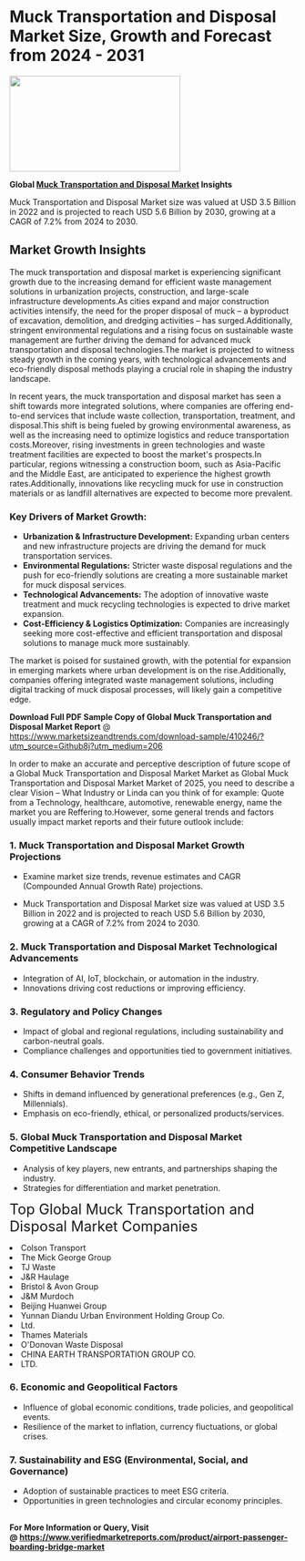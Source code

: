 <H1>Muck Transportation and Disposal Market Size, Growth and Forecast from 2024 - 2031</H1><img class="aligncenter size-medium wp-image-584254" src="https://thirdeyenews.in/wp-content/uploads/2024/09/Global-Market-Research-300x168.jpeg" alt="" width="300" height="168" /><p><strong>Global&nbsp;<a href="https://www.marketsizeandtrends.com/download-sample/410246/?utm_source=Github8j?utm_medium=206">Muck Transportation and Disposal Market</a> Insights</strong></p><p>Muck Transportation and Disposal Market size was valued at USD 3.5 Billion in 2022 and is projected to reach USD 5.6 Billion by 2030, growing at a CAGR of 7.2% from 2024 to 2030.</p><p><h2>Market Growth Insights</h2> <p>The muck transportation and disposal market is experiencing significant growth due to the increasing demand for efficient waste management solutions in urbanization projects, construction, and large-scale infrastructure developments.As cities expand and major construction activities intensify, the need for the proper disposal of muck – a byproduct of excavation, demolition, and dredging activities – has surged.Additionally, stringent environmental regulations and a rising focus on sustainable waste management are further driving the demand for advanced muck transportation and disposal technologies.The market is projected to witness steady growth in the coming years, with technological advancements and eco-friendly disposal methods playing a crucial role in shaping the industry landscape.</p> <p>In recent years, the muck transportation and disposal market has seen a shift towards more integrated solutions, where companies are offering end-to-end services that include waste collection, transportation, treatment, and disposal.This shift is being fueled by growing environmental awareness, as well as the increasing need to optimize logistics and reduce transportation costs.Moreover, rising investments in green technologies and waste treatment facilities are expected to boost the market's prospects.In particular, regions witnessing a construction boom, such as Asia-Pacific and the Middle East, are anticipated to experience the highest growth rates.Additionally, innovations like recycling muck for use in construction materials or as landfill alternatives are expected to become more prevalent.<h3>Key Drivers of Market Growth:</h3> <ul> <li><strong>Urbanization & Infrastructure Development:</strong> Expanding urban centers and new infrastructure projects are driving the demand for muck transportation services.</li> <li><strong>Environmental Regulations:</strong> Stricter waste disposal regulations and the push for eco-friendly solutions are creating a more sustainable market for muck disposal services.</li> <li><strong>Technological Advancements:</strong> The adoption of innovative waste treatment and muck recycling technologies is expected to drive market expansion.</li> <li><strong>Cost-Efficiency & Logistics Optimization:</strong> Companies are increasingly seeking more cost-effective and efficient transportation and disposal solutions to manage muck more sustainably.</li> </ul> <p>The market is poised for sustained growth, with the potential for expansion in emerging markets where urban development is on the rise.Additionally, companies offering integrated waste management solutions, including digital tracking of muck disposal processes, will likely gain a competitive edge.</p> <p><span class=""><strong>Download Full PDF Sample Copy of Global Muck Transportation and Disposal Market Report</strong> @ <a href="https://www.marketsizeandtrends.com/download-sample/410246/?utm_source=Github8j?utm_medium=206" target="_blank">https://www.marketsizeandtrends.com/download-sample/410246/?utm_source=Github8j?utm_medium=206</a></span></p><p>In order to make an accurate and perceptive description of future scope of a Global&nbsp;Muck Transportation and Disposal Market Market as Global&nbsp;Muck Transportation and Disposal Market Market of 2025, you need to describe a clear Vision &ndash; What Industry or Linda can you think of for example: Quote from a Technology, healthcare, automotive, renewable energy, name the market you are Reffering to.However, some general trends and factors usually impact market reports and their future outlook include:</p><h3>1.&nbsp;<strong>Muck Transportation and Disposal Market Growth Projections</strong></h3><ul><li>Examine market size trends, revenue estimates and CAGR (Compounded Annual Growth Rate) projections.</li><li><p>Muck Transportation and Disposal Market size was valued at USD 3.5 Billion in 2022 and is projected to reach USD 5.6 Billion by 2030, growing at a CAGR of 7.2% from 2024 to 2030.</p></li></ul><h3>2.&nbsp;<strong>Muck Transportation and Disposal Market Technological Advancements</strong></h3><ul><li>Integration of AI, IoT, blockchain, or automation in the industry.</li><li>Innovations driving cost reductions or improving efficiency.</li></ul><h3>3.&nbsp;<strong>Regulatory and Policy Changes</strong></h3><ul><li>Impact of global and regional regulations, including sustainability and carbon-neutral goals.</li><li>Compliance challenges and opportunities tied to government initiatives.</li></ul><h3>4.&nbsp;<strong>Consumer Behavior Trends</strong></h3><ul><li>Shifts in demand influenced by generational preferences (e.g., Gen Z, Millennials).</li><li>Emphasis on eco-friendly, ethical, or personalized products/services.</li></ul><h3>5.&nbsp;<strong>Global Muck Transportation and Disposal Market Competitive Landscape</strong></h3><ul><li>Analysis of key players, new entrants, and partnerships shaping the industry.</li><li>Strategies for differentiation and market penetration.</li></ul><p data-pm-slice="1 1 []"><span style="color: inherit; font-family: inherit; font-size: 25px;">Top Global Muck Transportation and Disposal Market Companies</span></p><div class="" data-test-id=""><p><li>Colson Transport</li><li> The Mick George Group</li><li> TJ Waste</li><li> J&R Haulage</li><li> Bristol & Avon Group</li><li> J&M Murdoch</li><li> Beijing Huanwei Group</li><li> Yunnan Diandu Urban Environment Holding Group Co.</li><li> Ltd.</li><li> Thames Materials</li><li> O'Donovan Waste Disposal</li><li> CHINA EARTH TRANSPORTATION GROUP CO.</li><li>LTD.</li></p></div><h3>6.&nbsp;<strong>Economic and Geopolitical Factors</strong></h3><ul><li>Influence of global economic conditions, trade policies, and geopolitical events.</li><li>Resilience of the market to inflation, currency fluctuations, or global crises.</li></ul><h3>7.&nbsp;<strong>Sustainability and ESG (Environmental, Social, and Governance)</strong></h3><ul><li>Adoption of sustainable practices to meet ESG criteria.</li><li>Opportunities in green technologies and circular economy principles.</li></ul><h2><strong style="font-size: 14px;">For More Information or Query, Visit @&nbsp;</strong><a style="background-color: #ffffff; font-size: 14px;" href="https://www.marketsizeandtrends.com/report/muck-transportation-and-disposal-market/" target="_blank">https://www.verifiedmarketreports.com/product/airport-passenger-boarding-bridge-market</a></h2>